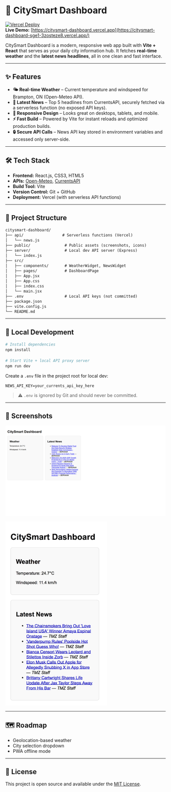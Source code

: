 # 🌆 CitySmart Dashboard

[![Vercel Deploy](https://img.shields.io/badge/Deploy-Vercel-black)](https://vercel.com/)  
**Live Demo:** [https://citysmart-dashboard.vercel.app](https://citysmart-dashboard-sge1-3zosteze8.vercel.app/)

CitySmart Dashboard is a modern, responsive web app built with **Vite + React** that serves as your daily city information hub. It fetches **real-time weather** and the **latest news headlines**, all in one clean and fast interface.

---

## ✨ Features
- **🌤 Real-time Weather** – Current temperature and windspeed for Brampton, ON (Open-Meteo API).
- **📰 Latest News** – Top 5 headlines from CurrentsAPI, securely fetched via a serverless function (no exposed API keys).
- **📱 Responsive Design** – Looks great on desktops, tablets, and mobile.
- **⚡ Fast Build** – Powered by Vite for instant reloads and optimized production builds.
- **🔒 Secure API Calls** – News API key stored in environment variables and accessed only server-side.

---

## 🛠 Tech Stack
- **Frontend:** React.js, CSS3, HTML5
- **APIs:** [Open-Meteo](https://open-meteo.com/), [CurrentsAPI](https://currentsapi.services/)
- **Build Tool:** Vite
- **Version Control:** Git + GitHub
- **Deployment:** Vercel (with serverless API functions)

---

## 📂 Project Structure
```
citysmart-dashboard/
├── api/                 # Serverless functions (Vercel)
│   └── news.js
├── public/               # Public assets (screenshots, icons)
├── server/               # Local dev API server (Express)
│   └── index.js
├── src/
│   ├── components/       # WeatherWidget, NewsWidget
│   ├── pages/            # DashboardPage
│   ├── App.jsx
│   ├── App.css
│   ├── index.css
│   └── main.jsx
├── .env                  # Local API keys (not committed)
├── package.json
├── vite.config.js
└── README.md
```

---

## 🔧 Local Development
```bash
# Install dependencies
npm install

# Start Vite + local API proxy server
npm run dev
```

Create a `.env` file in the project root for local dev:
```
NEWS_API_KEY=your_currents_api_key_here
```
> ⚠️ `.env` is ignored by Git and should never be committed.

---

## 📸 Screenshots
<p>
  <img src="public/screenshot-desktop.png" alt="CitySmart Dashboard - Desktop" width="720"/>
</p>
<p>
  <img src="public/screenshot-mobile.png" alt="CitySmart Dashboard - Mobile" width="320"/>
</p>

---

## 🗺 Roadmap
- Geolocation-based weather
- City selection dropdown
- PWA offline mode

---

## 📜 License
This project is open source and available under the [MIT License](LICENSE).